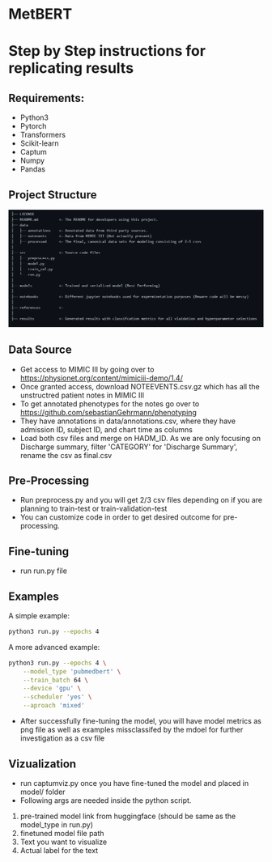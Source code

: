 # MetBERT
# Step by Step instructions for replicating results

## Requirements:

* Python3
* Pytorch
* Transformers
* Scikit-learn
* Captum
* Numpy
* Pandas

## Project Structure

![Project Structure](references/proj_structure.PNG)

## Data Source
* Get access to MIMIC III by going over to https://physionet.org/content/mimiciii-demo/1.4/
* Once granted access, download NOTEEVENTS.csv.gz which has all the unstructred patient notes in MIMIC III
* To get annotated phenotypes for the notes go over to https://github.com/sebastianGehrmann/phenotyping
* They have annotations in data/annotations.csv, where they have admission ID, subject ID, and chart time as columns
* Load both csv files and merge on HADM_ID. As we are only focusing on Discharge summary, filter 'CATEGORY' for 'Discharge Summary', rename the csv as final.csv 


## Pre-Processing
* Run preprocess.py and you will get 2/3 csv files depending on if you are planning to train-test or train-validation-test
* You can customize code in order to get desired outcome for pre-processing.

## Fine-tuning
* run run.py file 

## Examples
A simple example:

```bash
python3 run.py --epochs 4
```

A more advanced example:

```bash
python3 run.py --epochs 4 \
    --model_type 'pubmedbert' \
    --train_batch 64 \
    --device 'gpu' \
    --scheduler 'yes' \
    --aproach 'mixed'
```

* After successfully fine-tuning the model, you will have model metrics as png file as well as examples missclassifed by the mdoel for further investigation as a csv file

## Vizualization
* run captumviz.py once you have fine-tuned the model and placed in model/ folder
* Following args are needed inside the python script.
1) pre-trained model link from huggingface (should be same as the model_type in run.py)
2) finetuned model file path
3) Text you want to visualize
4) Actual label for the text
